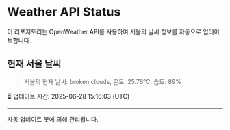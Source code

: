 
# Weather API Status

이 리포지토리는 OpenWeather API를 사용하여 서울의 날씨 정보를 자동으로 업데이트합니다.

## 현재 서울 날씨
> 서울의 현재 날씨: broken clouds, 온도: 25.78°C, 습도: 89%

⏳ 업데이트 시간: 2025-06-28 15:16:03 (UTC)

---
자동 업데이트 봇에 의해 관리됩니다.
